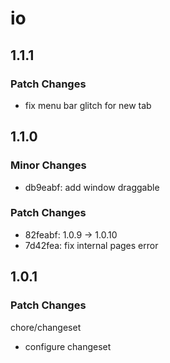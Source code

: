 # io

## 1.1.1

### Patch Changes

- fix menu bar glitch for new tab

## 1.1.0

### Minor Changes

- db9eabf: add window draggable

### Patch Changes

- 82feabf: 1.0.9 -> 1.0.10
- 7d42fea: fix internal pages error

## 1.0.1

### Patch Changes

chore/changeset

- configure changeset
